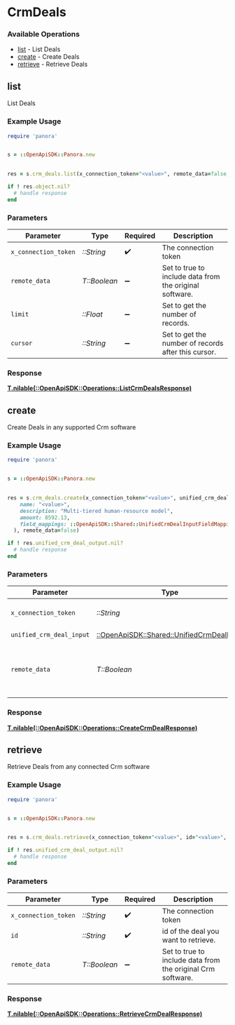 # CrmDeals


### Available Operations

* [list](#list) - List  Deals
* [create](#create) - Create Deals
* [retrieve](#retrieve) - Retrieve Deals

## list

List  Deals

### Example Usage

```ruby
require 'panora'


s = ::OpenApiSDK::Panora.new

    
res = s.crm_deals.list(x_connection_token="<value>", remote_data=false, limit=7685.78, cursor="<value>")

if ! res.object.nil?
  # handle response
end

```

### Parameters

| Parameter                                               | Type                                                    | Required                                                | Description                                             |
| ------------------------------------------------------- | ------------------------------------------------------- | ------------------------------------------------------- | ------------------------------------------------------- |
| `x_connection_token`                                    | *::String*                                              | :heavy_check_mark:                                      | The connection token                                    |
| `remote_data`                                           | *T::Boolean*                                            | :heavy_minus_sign:                                      | Set to true to include data from the original software. |
| `limit`                                                 | *::Float*                                               | :heavy_minus_sign:                                      | Set to get the number of records.                       |
| `cursor`                                                | *::String*                                              | :heavy_minus_sign:                                      | Set to get the number of records after this cursor.     |


### Response

**[T.nilable(::OpenApiSDK::Operations::ListCrmDealsResponse)](../../models/operations/listcrmdealsresponse.md)**


## create

Create Deals in any supported Crm software

### Example Usage

```ruby
require 'panora'


s = ::OpenApiSDK::Panora.new

    
res = s.crm_deals.create(x_connection_token="<value>", unified_crm_deal_input=::OpenApiSDK::Shared::UnifiedCrmDealInput.new(
    name: "<value>",
    description: "Multi-tiered human-resource model",
    amount: 8592.13,
    field_mappings: ::OpenApiSDK::Shared::UnifiedCrmDealInputFieldMappings.new(),
  ), remote_data=false)

if ! res.unified_crm_deal_output.nil?
  # handle response
end

```

### Parameters

| Parameter                                                                               | Type                                                                                    | Required                                                                                | Description                                                                             |
| --------------------------------------------------------------------------------------- | --------------------------------------------------------------------------------------- | --------------------------------------------------------------------------------------- | --------------------------------------------------------------------------------------- |
| `x_connection_token`                                                                    | *::String*                                                                              | :heavy_check_mark:                                                                      | The connection token                                                                    |
| `unified_crm_deal_input`                                                                | [::OpenApiSDK::Shared::UnifiedCrmDealInput](../../models/shared/unifiedcrmdealinput.md) | :heavy_check_mark:                                                                      | N/A                                                                                     |
| `remote_data`                                                                           | *T::Boolean*                                                                            | :heavy_minus_sign:                                                                      | Set to true to include data from the original Crm software.                             |


### Response

**[T.nilable(::OpenApiSDK::Operations::CreateCrmDealResponse)](../../models/operations/createcrmdealresponse.md)**


## retrieve

Retrieve Deals from any connected Crm software

### Example Usage

```ruby
require 'panora'


s = ::OpenApiSDK::Panora.new

    
res = s.crm_deals.retrieve(x_connection_token="<value>", id="<value>", remote_data=false)

if ! res.unified_crm_deal_output.nil?
  # handle response
end

```

### Parameters

| Parameter                                                   | Type                                                        | Required                                                    | Description                                                 |
| ----------------------------------------------------------- | ----------------------------------------------------------- | ----------------------------------------------------------- | ----------------------------------------------------------- |
| `x_connection_token`                                        | *::String*                                                  | :heavy_check_mark:                                          | The connection token                                        |
| `id`                                                        | *::String*                                                  | :heavy_check_mark:                                          | id of the deal you want to retrieve.                        |
| `remote_data`                                               | *T::Boolean*                                                | :heavy_minus_sign:                                          | Set to true to include data from the original Crm software. |


### Response

**[T.nilable(::OpenApiSDK::Operations::RetrieveCrmDealResponse)](../../models/operations/retrievecrmdealresponse.md)**

